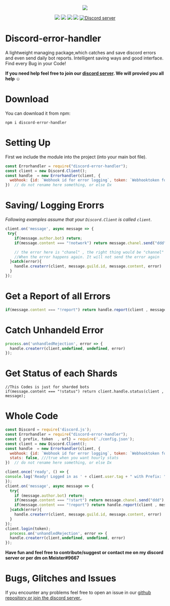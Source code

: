 <p align="center"><a href="https://nodei.co/npm/discord-error-handler/"><img src="https://nodei.co/npm/discord-error-handler.png"></a></p>
<p align="center"><img src="https://img.shields.io/npm/v/discord-mongodb-prefix"> <img src="https://img.shields.io/github/repo-size/meister03/discord-error-handler"> <img src="https://img.shields.io/npm/l/discord-error-handler"> <img src="https://img.shields.io/github/contributors/discord-error-handler">  <a href="https://discord.gg/YTdNBHh"><img src="https://discordapp.com/api/guilds/697129454761410600/widget.png" alt="Discord server"/></a></p>

# Discord-error-handler
A lightweight managing package,which catches and save discord errors and even send daily bot reports. Intelligent saving ways and good interface. Find every Bug in your Code!


**If you need help feel free to join our <a href="https://discord.gg/YTdNBHh ">discord server</a>. We will provied you all help ☺**
# Download
You can download it from npm:
```cli
npm i discord-error-handler
```

# Setting Up
First we include the module into the project (into your main bot file).
```js
const Errorhandler = require("discord-error-handler");
const client = new Discord.Client();
const handle  = new Errorhandler(client, {
  webhook: {id: `Webhook id for error logging`, token: `Webhooktoken for error logging`}
})  // do not rename here something, or else Dx 
```
# Saving/ Logging Erorrs

*Following examples assume that your `Discord.Client` is called `client`.*

```js
client.on('message', async message => {
 try{
    if(message.author.bot) return;
    if(message.content === "!notwork") return message.chanel.send("ddd"); 

    // the error here is "chanel" , the right thing would be "channel" ==> this will now send a message in the log channel.
    //When the error happens again. It will not send the error again 
  }catch(error){
    handle.createrr(client, message.guild.id, message.content, error)
  }
});
```
# Get a Report of all Errors
```js
if(message.content === "!report") return handle.report(client , message); 
```
# Catch Unhandeld Error
```js
process.on('unhandledRejection', error => { 
  handle.createrr(client,undefined, undefined, error)
});
```
# Get Status of each Shards
```
//This Codes is just for sharded bots
if(message.content === "!status") return client.handle.status(client , message);
```
# Whole Code
```js
const Discord = require('discord.js');
const Errorhandler = require("discord-error-handler");
const { prefix, token  , url} = require('./config.json');
const client = new Discord.Client();
const handle  = new Errorhandler(client, {
  webhook: {id: `Webhook id for error logging`, token: `Webhooktoken for error logging`}
  stats: false, ///true when you want hourly stats
})  // do not rename here something, or else Dx 

client.once('ready', () => {
console.log('Ready! Logged in as ' + client.user.tag + " with Prefix: " + prefix);
});
client.on('message', async message => {
  try{
    if (message.author.bot) return;
    if(message.content === "!start") return message.chanel.send("ddd"); ///create a error
    if(message.content === "!report") return handle.report(client , message);
  }catch(error){  
    handle.createrr(client, message.guild.id, message.content, error)
  } 
});
client.login(token);
  process.on('unhandledRejection', error => { 
  handle.createrr(client,undefined, undefined, error)
});


```


**Have fun and feel free to contribute/suggest or contact me on my discord server or per dm on Meister#9667**

# Bugs, Glitches and Issues
If you encounter any problems feel free to open an issue in our <a href="https://github.com/meister03/discord-error-handler/issues">github repository or join the discord server.</a>.
